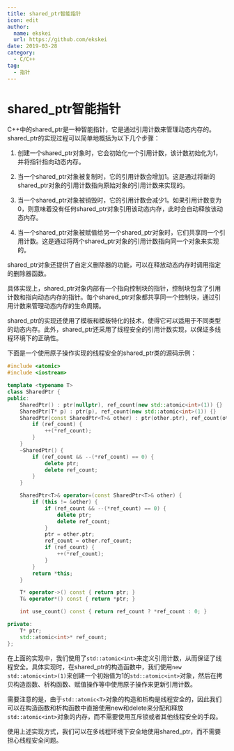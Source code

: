 ```yaml
---
title: shared_ptr智能指针
icon: edit
author:
  name: ekskei
  url: https://github.com/ekskei
date: 2019-03-28
category:
  - C/C++
tag:
  - 指针
---
```


# shared_ptr智能指针

C++中的shared_ptr是一种智能指针，它是通过引用计数来管理动态内存的。shared_ptr的实现过程可以简单地概括为以下几个步骤：

1. 创建一个shared_ptr对象时，它会初始化一个引用计数，该计数初始化为1，并将指针指向动态内存。

2. 当一个shared_ptr对象被复制时，它的引用计数会增加1。这是通过将新的shared_ptr对象的引用计数指向原始对象的引用计数来实现的。

3. 当一个shared_ptr对象被销毁时，它的引用计数会减少1。如果引用计数变为0，则意味着没有任何shared_ptr对象引用该动态内存，此时会自动释放该动态内存。

4. 当一个shared_ptr对象被赋值给另一个shared_ptr对象时，它们共享同一个引用计数。这是通过将两个shared_ptr对象的引用计数指向同一个对象来实现的。

shared_ptr对象还提供了自定义删除器的功能，可以在释放动态内存时调用指定的删除器函数。

具体实现上，shared_ptr对象内部有一个指向控制块的指针，控制块包含了引用计数和指向动态内存的指针。每个shared_ptr对象都共享同一个控制块，通过引用计数来管理动态内存的生命周期。

shared_ptr的实现还使用了模板和模板特化的技术，使得它可以适用于不同类型的动态内存。此外，shared_ptr还采用了线程安全的引用计数实现，以保证多线程环境下的正确性。

下面是一个使用原子操作实现的线程安全的shared_ptr类的源码示例：

```C++
#include <atomic>
#include <iostream>

template <typename T>
class SharedPtr {
public:
    SharedPtr() : ptr(nullptr), ref_count(new std::atomic<int>(1)) {}
    SharedPtr(T* p) : ptr(p), ref_count(new std::atomic<int>(1)) {}
    SharedPtr(const SharedPtr<T>& other) : ptr(other.ptr), ref_count(other.ref_count) {
        if (ref_count) {
            ++(*ref_count);
        }
    }
    ~SharedPtr() {
        if (ref_count && --(*ref_count) == 0) {
            delete ptr;
            delete ref_count;
        }
    }

    SharedPtr<T>& operator=(const SharedPtr<T>& other) {
        if (this != &other) {
            if (ref_count && --(*ref_count) == 0) {
                delete ptr;
                delete ref_count;
            }
            ptr = other.ptr;
            ref_count = other.ref_count;
            if (ref_count) {
                ++(*ref_count);
            }
        }
        return *this;
    }

    T* operator->() const { return ptr; }
    T& operator*() const { return *ptr; }

    int use_count() const { return ref_count ? *ref_count : 0; }

private:
    T* ptr;
    std::atomic<int>* ref_count;
};

```

在上面的实现中，我们使用了`std::atomic<int>`来定义引用计数，从而保证了线程安全。具体实现时，在shared_ptr的构造函数中，我们使用`new std::atomic<int>(1)`来创建一个初始值为1的`std::atomic<int>`对象，然后在拷贝构造函数、析构函数、赋值操作等中使用原子操作来更新引用计数。

需要注意的是，由于`std::atomic<T>`对象的构造和析构是线程安全的，因此我们可以在构造函数和析构函数中直接使用new和delete来分配和释放`std::atomic<int>`对象的内存，而不需要使用互斥锁或者其他线程安全的手段。

使用上述实现方式，我们可以在多线程环境下安全地使用shared_ptr，而不需要担心线程安全问题。
